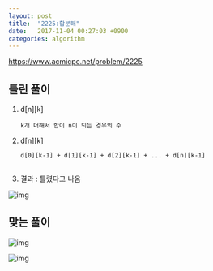 ```yaml
---
layout: post
title:  "2225:합분해"
date:   2017-11-04 00:27:03 +0900
categories: algorithm
---
```



<https://www.acmicpc.net/problem/2225>

## 틀린 풀이

1. d[n][k]

	````
	k개 더해서 합이 n이 되는 경우의 수
	````
2. d[n][k]

	````
	d[0][k-1] + d[1][k-1] + d[2][k-1] + ... + d[n][k-1]

	
3. 결과 : 틀렸다고 나옴

![img](https://github.com/KoJunHee/kojunhee.github.io/raw/master/img/6.png)
	
	
## 맞는 풀이

![img](https://github.com/KoJunHee/kojunhee.github.io/raw/master/img/8.png)

![img](https://github.com/KoJunHee/kojunhee.github.io/raw/master/img/7.png)

	


